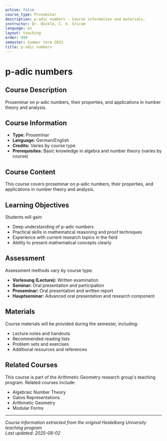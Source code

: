 ```yaml
---
active: false
course_type: Proseminar
description: p-adic numbers - Course information and materials.
instructor: Dr. Böckle, C. V. Sriram
language: en
layout: teaching
order: 999
semester: Summer term 2023
title: p-adic numbers
---
```


# p-adic numbers

## Course Description 

Proseminar on p-adic numbers, their properties, and applications in number theory and analysis.

## Course Information 

- **Type:** Proseminar
- **Language:** German/English
- **Credits:** Varies by course type
- **Prerequisites:** Basic knowledge in algebra and number theory (varies by course)

## Course Content 

This course covers proseminar on p-adic numbers, their properties, and applications in number theory and analysis.

## Learning Objectives 

Students will gain:
- Deep understanding of p-adic numbers
- Practical skills in mathematical reasoning and proof techniques
- Experience with current research topics in the field
- Ability to present mathematical concepts clearly

## Assessment 

Assessment methods vary by course type:
- **Vorlesung (Lecture):** Written examination
- **Seminar:** Oral presentation and participation
- **Proseminar:** Oral presentation and written report
- **Hauptseminar:** Advanced oral presentation and research component

## Materials 

Course materials will be provided during the semester, including:
- Lecture notes and handouts
- Recommended reading lists
- Problem sets and exercises
- Additional resources and references

## Related Courses 

This course is part of the Arithmetic Geometry research group's teaching program. Related courses include:
- Algebraic Number Theory
- Galois Representations
- Arithmetic Geometry
- Modular Forms

---

*Course information extracted from the original Heidelberg University teaching program*  
*Last updated: 2025-08-02*